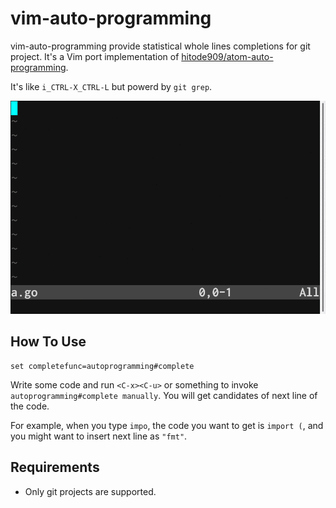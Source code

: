 # vim-auto-programming

vim-auto-programming provide statistical whole lines completions for git project.
It's a Vim port implementation of [hitode909/atom-auto-programming](https://github.com/hitode909/atom-auto-programming).

It's like `i_CTRL-X_CTRL-L` but powerd by `git grep`.

![demo](https://raw.githubusercontent.com/haya14busa/i/41a4dddba9d6bb00654c506cc84455d756e8cd31/vim-auto-programming/anim.gif)

## How To Use

```vim
set completefunc=autoprogramming#complete
```

Write some code and run `<C-x><C-u>` or something to invoke `autoprogramming#complete manually`.
You will get candidates of next line of the code.

For example, when you type `impo`, the code you want to get is `import (`, and you might want to insert next line as `"fmt"`.

## Requirements
- Only git projects are supported.

